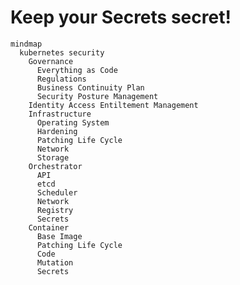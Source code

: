 
# Keep your Secrets secret!

```mermaid
mindmap
  kubernetes security
    Governance
      Everything as Code
      Regulations
      Business Continuity Plan 
      Security Posture Management
    Identity Access Entiltement Management
    Infrastructure 
      Operating System 
      Hardening 
      Patching Life Cycle
      Network
      Storage 
    Orchestrator 
      API
      etcd
      Scheduler 
      Network
      Registry
      Secrets
    Container
      Base Image
      Patching Life Cycle
      Code
      Mutation
      Secrets 
```


<!-- mindmap
  root((kubernetes security))
    Core
      Operating System 
      Hardening 
      Patching Life Cycle
    Infrastructure
      Identity, Access, Entiltement Management
      Security Posture Management
      Network Security Zone
      Data Classification
    Business Continuity Plan 
    Container Registry
    Control Plane
      API 
        Authentication
        Segmentations
      etcd 
        Authenthication
        Encryption
      Network
        Ingress
        Egress 
        Policies
        Segmentations
    Worker -->
